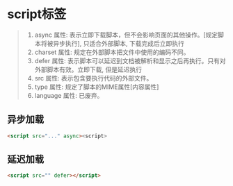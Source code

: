 # script标签

> 1. async 属性: 表示立即下载脚本，但不会影响页面的其他操作。[规定脚本将被异步执行], 只适合外部脚本, 下载完成后立即执行
> 2. charset 属性: 规定在外部脚本把文件中使用的编码不同。
> 3. defer 属性: 表示脚本可以延迟到文档被解析和显示之后再执行。只有对外部脚本有效。立即下载, 但是延迟执行
> 4. src 属性: 表示包含要执行代码的外部文件。
> 5. type 属性: 规定了脚本的MIME属性[内容属性]
> 6. language 属性: 已废弃。

## 异步加载

```html
<script src="..." async><script>
```

## 延迟加载

```html
<script src="" defer></script>
```
